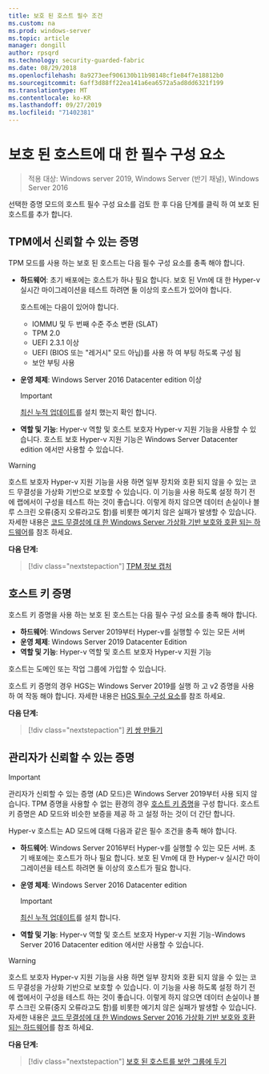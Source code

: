 ```yaml
---
title: 보호 된 호스트 필수 조건
ms.custom: na
ms.prod: windows-server
ms.topic: article
manager: dongill
author: rpsqrd
ms.technology: security-guarded-fabric
ms.date: 08/29/2018
ms.openlocfilehash: 8a9273eef906130b11b98148cf1e84f7e18812b0
ms.sourcegitcommit: 6aff3d88ff22ea141a6ea6572a5ad8dd6321f199
ms.translationtype: MT
ms.contentlocale: ko-KR
ms.lasthandoff: 09/27/2019
ms.locfileid: "71402381"
---
```

# <a name="prerequisites-for-guarded-hosts"></a>보호 된 호스트에 대 한 필수 구성 요소

>적용 대상: Windows server 2019, Windows Server (반기 채널), Windows Server 2016

선택한 증명 모드의 호스트 필수 구성 요소를 검토 한 후 다음 단계를 클릭 하 여 보호 된 호스트를 추가 합니다.

## <a name="tpm-trusted-attestation"></a>TPM에서 신뢰할 수 있는 증명

TPM 모드를 사용 하는 보호 된 호스트는 다음 필수 구성 요소를 충족 해야 합니다.

-   **하드웨어**: 초기 배포에는 호스트가 하나 필요 합니다. 보호 된 Vm에 대 한 Hyper-v 실시간 마이그레이션을 테스트 하려면 둘 이상의 호스트가 있어야 합니다.

    호스트에는 다음이 있어야 합니다.
    
    - IOMMU 및 두 번째 수준 주소 변환 (SLAT)
    - TPM 2.0
    - UEFI 2.3.1 이상
    - UEFI (BIOS 또는 "레거시" 모드 아님)를 사용 하 여 부팅 하도록 구성 됨
    - 보안 부팅 사용
        
-   **운영 체제**: Windows Server 2016 Datacenter edition 이상

    > [!IMPORTANT]
    > [최신 누적 업데이트](https://support.microsoft.com/help/4000825/windows-10-and-windows-server-2016-update-history)를 설치 했는지 확인 합니다.  

-   **역할 및 기능**: Hyper-v 역할 및 호스트 보호자 Hyper-v 지원 기능을 사용할 수 있습니다. 호스트 보호 Hyper-v 지원 기능은 Windows Server Datacenter edition 에서만 사용할 수 있습니다. 

> [!WARNING]
> 호스트 보호자 Hyper-v 지원 기능을 사용 하면 일부 장치와 호환 되지 않을 수 있는 코드 무결성을 가상화 기반으로 보호할 수 있습니다. 이 기능을 사용 하도록 설정 하기 전에 랩에서이 구성을 테스트 하는 것이 좋습니다. 이렇게 하지 않으면 데이터 손실이나 블루 스크린 오류(중지 오류라고도 함)를 비롯한 예기치 않은 실패가 발생할 수 있습니다. 자세한 내용은 [코드 무결성에 대 한 Windows Server 가상화 기반 보호와 호환 되는 하드웨어](guarded-fabric-compatible-hardware-with-virtualization-based-protection-of-code-integrity.md)를 참조 하세요.

**다음 단계:** 
> [!div class="nextstepaction"]
> [TPM 정보 캡처](guarded-fabric-tpm-trusted-attestation-capturing-hardware.md)

## <a name="host-key-attestation"></a>호스트 키 증명

호스트 키 증명을 사용 하는 보호 된 호스트는 다음 필수 구성 요소를 충족 해야 합니다.

- **하드웨어**: Windows Server 2019부터 Hyper-v를 실행할 수 있는 모든 서버
- **운영 체제**: Windows Server 2019 Datacenter Edition
- **역할 및 기능**: Hyper-v 역할 및 호스트 보호자 Hyper-v 지원 기능 

호스트는 도메인 또는 작업 그룹에 가입할 수 있습니다. 

호스트 키 증명의 경우 HGS는 Windows Server 2019를 실행 하 고 v2 증명을 사용 하 여 작동 해야 합니다. 자세한 내용은 [HGS 필수 구성 요소](guarded-fabric-prepare-for-hgs.md#prerequisites)를 참조 하세요. 

**다음 단계:** 
> [!div class="nextstepaction"]
> [키 쌍 만들기](guarded-fabric-create-host-key.md)

## <a name="admin-trusted-attestation"></a>관리자가 신뢰할 수 있는 증명

>[!IMPORTANT]
>관리자가 신뢰할 수 있는 증명 (AD 모드)은 Windows Server 2019부터 사용 되지 않습니다. TPM 증명을 사용할 수 없는 환경의 경우 [호스트 키 증명](#host-key-attestation)을 구성 합니다. 호스트 키 증명은 AD 모드와 비슷한 보증을 제공 하 고 설정 하는 것이 더 간단 합니다. 

Hyper-v 호스트는 AD 모드에 대해 다음과 같은 필수 조건을 충족 해야 합니다.

-   **하드웨어**: Windows Server 2016부터 Hyper-v를 실행할 수 있는 모든 서버. 초기 배포에는 호스트가 하나 필요 합니다. 보호 된 Vm에 대 한 Hyper-v 실시간 마이그레이션을 테스트 하려면 둘 이상의 호스트가 필요 합니다.

-   **운영 체제**: Windows Server 2016 Datacenter edition

    > [!IMPORTANT]
    > [최신 누적 업데이트](https://support.microsoft.com/help/4000825/windows-10-and-windows-server-2016-update-history)를 설치 합니다.

-   **역할 및 기능**: Hyper-v 역할 및 호스트 보호자 Hyper-v 지원 기능-Windows Server 2016 Datacenter edition 에서만 사용할 수 있습니다. 

> [!WARNING]
> 호스트 보호자 Hyper-v 지원 기능을 사용 하면 일부 장치와 호환 되지 않을 수 있는 코드 무결성을 가상화 기반으로 보호할 수 있습니다. 이 기능을 사용 하도록 설정 하기 전에 랩에서이 구성을 테스트 하는 것이 좋습니다. 이렇게 하지 않으면 데이터 손실이나 블루 스크린 오류(중지 오류라고도 함)를 비롯한 예기치 않은 실패가 발생할 수 있습니다. 자세한 내용은 [코드 무결성에 대 한 Windows Server 2016 가상화 기반 보호와 호환 되는 하드웨어](guarded-fabric-compatible-hardware-with-virtualization-based-protection-of-code-integrity.md)를 참조 하세요.

**다음 단계:** 
> [!div class="nextstepaction"]
> [보호 된 호스트를 보안 그룹에 두기](guarded-fabric-admin-trusted-attestation-creating-a-security-group.md)
